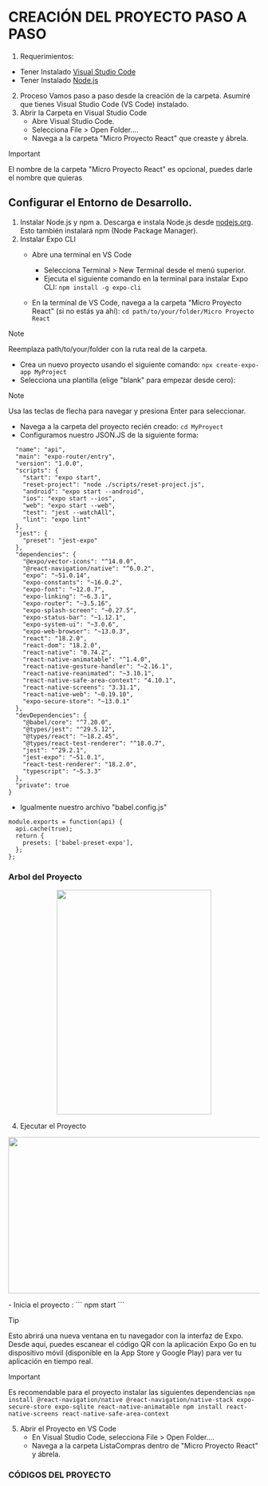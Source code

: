 # CREACIÓN DEL PROYECTO PASO A PASO

1. Requerimientos:
- Tener Instalado [Visual Studio Code](https://code.visualstudio.com/)
- Tener Instalado [Node.js](https://nodejs.org/en)
2. Proceso
Vamos paso a paso desde la creación de la carpeta. Asumiré que tienes Visual Studio Code (VS Code) instalado.
1. Abrir la Carpeta en Visual Studio Code
    - Abre Visual Studio Code.
    - Selecciona File > Open Folder....
    - Navega a la carpeta "Micro Proyecto React" que creaste y ábrela.

> [!IMPORTANT]
> El nombre de la carpeta "Micro Proyecto React" es opcional, puedes darle el nombre que quieras

## Configurar el Entorno de Desarrollo.
1. Instalar Node.js y npm
   a. Descarga e instala Node.js desde [nodejs.org](https://nodejs.org/en). Esto también instalará npm (Node Package Manager).
2. Instalar Expo CLI
      - Abre una terminal en VS Code
           - Selecciona Terminal > New Terminal desde el menú superior.
           - Ejecuta el siguiente comando en la terminal para instalar Expo CLI: ``` npm install -g expo-cli ```

   - En la terminal de VS Code, navega a la carpeta "Micro Proyecto React" (si no estás ya ahí):
     ``` cd path/to/your/folder/Micro Proyecto React ```
> [!NOTE]
> Reemplaza path/to/your/folder con la ruta real de la carpeta.
   - Crea un nuevo proyecto  usando el siguiente comando: ``` npx create-expo-app MyProject ```
   - Selecciona una plantilla (elige "blank" para empezar desde cero):
> [!NOTE]
> Usa las teclas de flecha para navegar y presiona Enter para seleccionar.
   - Navega a la carpeta del proyecto recién creado: ```cd MyProyect ```
   - Configuramos nuestro JSON.JS de la siguiente forma:
```{
  "name": "api",
  "main": "expo-router/entry",
  "version": "1.0.0",
  "scripts": {
    "start": "expo start",
    "reset-project": "node ./scripts/reset-project.js",
    "android": "expo start --android",
    "ios": "expo start --ios",
    "web": "expo start --web",
    "test": "jest --watchAll",
    "lint": "expo lint"
  },
  "jest": {
    "preset": "jest-expo"
  },
  "dependencies": {
    "@expo/vector-icons": "^14.0.0",
    "@react-navigation/native": "^6.0.2",
    "expo": "~51.0.14",
    "expo-constants": "~16.0.2",
    "expo-font": "~12.0.7",
    "expo-linking": "~6.3.1",
    "expo-router": "~3.5.16",
    "expo-splash-screen": "~0.27.5",
    "expo-status-bar": "~1.12.1",
    "expo-system-ui": "~3.0.6",
    "expo-web-browser": "~13.0.3",
    "react": "18.2.0",
    "react-dom": "18.2.0",
    "react-native": "0.74.2",
    "react-native-animatable": "^1.4.0",
    "react-native-gesture-handler": "~2.16.1",
    "react-native-reanimated": "~3.10.1",
    "react-native-safe-area-context": "4.10.1",
    "react-native-screens": "3.31.1",
    "react-native-web": "~0.19.10",
    "expo-secure-store": "~13.0.1"
  },
  "devDependencies": {
    "@babel/core": "^7.20.0",
    "@types/jest": "^29.5.12",
    "@types/react": "~18.2.45",
    "@types/react-test-renderer": "^18.0.7",
    "jest": "^29.2.1",
    "jest-expo": "~51.0.1",
    "react-test-renderer": "18.2.0",
    "typescript": "~5.3.3"
  },
  "private": true
}
```
- Igualmente nuestro archivo "babel.config.js"
```
module.exports = function(api) {
  api.cache(true);
  return {
    presets: ['babel-preset-expo'],
  };
};
```
### Arbol del Proyecto
<p align="center"><img width="310" height="450" src="https://github.com/RinoxCraft/Projects-Unicauca/assets/67917424/d339d64f-4fe6-431f-957b-958491422ea7"> </p>

4. Ejecutar el Proyecto
<p align="center"><img width="1099" height="313" src="https://github.com/RinoxCraft/Projects-Unicauca/assets/67917424/4a8ca0fa-0c52-4f40-bbc4-7f97fbf34835"> </p>
   - Inicia el proyecto : ``` npm start ```

> [!TIP]
> Esto abrirá una nueva ventana en tu navegador con la interfaz de Expo. Desde aquí, puedes escanear el código QR con la aplicación Expo Go en tu dispositivo móvil (disponible en la App Store y Google Play) para ver tu aplicación en tiempo real.

>[!IMPORTANT]
>Es recomendable para el proyecto instalar las siguientes dependencias ```npm install @react-navigation/native @react-navigation/native-stack expo-secure-store expo-sqlite react-native-animatable npm install react-native-screens react-native-safe-area-context```
5. Abrir el Proyecto en VS Code
   - En Visual Studio Code, selecciona File > Open Folder....
   - Navega a la carpeta ListaCompras dentro de "Micro Proyecto React" y ábrela.

### CÓDIGOS DEL PROYECTO
